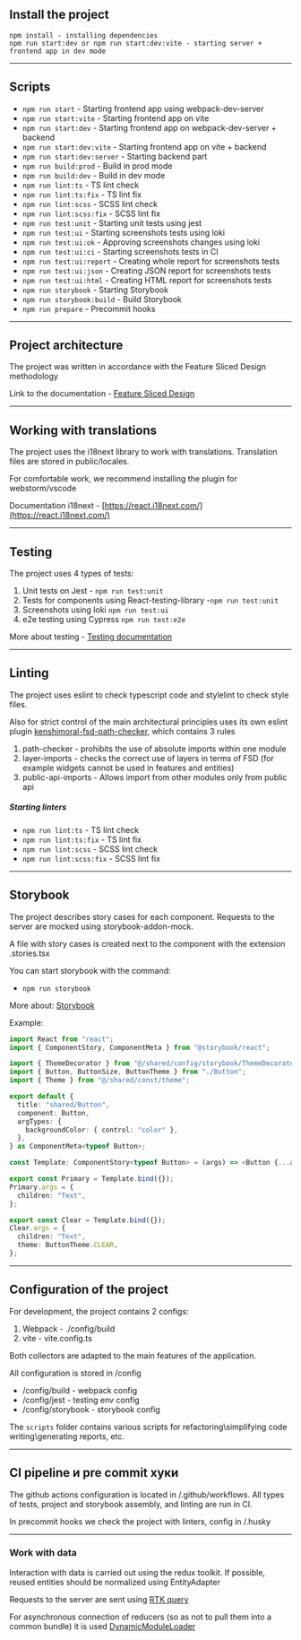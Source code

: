 ## Install the project

```
npm install - installing dependencies
npm run start:dev or npm run start:dev:vite - starting server + frontend app in dev mode
```

---

## Scripts

- `npm run start` - Starting frontend app using webpack-dev-server
- `npm run start:vite` - Starting frontend app on vite
- `npm run start:dev` - Starting frontend app on webpack-dev-server + backend
- `npm run start:dev:vite` - Starting frontend app on vite + backend
- `npm run start:dev:server` - Starting backend part
- `npm run build:prod` - Build in prod mode
- `npm run build:dev` - Build in dev mode
- `npm run lint:ts` - TS lint check
- `npm run lint:ts:fix` - TS lint fix
- `npm run lint:scss` - SCSS lint check
- `npm run lint:scss:fix` - SCSS lint fix
- `npm run test:unit` - Starting unit tests using jest
- `npm run test:ui` - Starting screenshots tests using loki
- `npm run test:ui:ok` - Approving screenshots changes using loki
- `npm run test:ui:ci` - Starting screenshots tests in CI
- `npm run test:ui:report` - Creating whole report for screenshots tests
- `npm run test:ui:json` - Creating JSON report for screenshots tests
- `npm run test:ui:html` - Creating HTML report for screenshots tests
- `npm run storybook` - Starting Storybook
- `npm run storybook:build` - Build Storybook
- `npm run prepare` - Precommit hooks

---

## Project architecture

The project was written in accordance with the Feature Sliced ​Design methodology

Link to the documentation - [Feature Sliced Design](https://feature-sliced.design/)

---

## Working with translations

The project uses the i18next library to work with translations.
Translation files are stored in public/locales.

For comfortable work, we recommend installing the plugin for webstorm/vscode

Documentation i18next - [https://react.i18next.com/](https://react.i18next.com/)

---

## Testing

The project uses 4 types of tests:

1. Unit tests on Jest - `npm run test:unit`
2. Tests for components using React-testing-library -`npm run test:unit`
3. Screenshots using loki `npm run test:ui`
4. e2e testing using Cypress `npm run test:e2e`

More about testing - [Testing documentation](/docs/tests.md)

---

## Linting

The project uses eslint to check typescript code and stylelint to check style files.

Also for strict control of the main architectural principles uses its own eslint plugin [kenshimoral-fsd-path-checker](https://www.npmjs.com/package/eslint-plugin-kenshimoral-fsd-path-checker),
which contains 3 rules

1. path-checker - prohibits the use of absolute imports within one module
2. layer-imports - checks the correct use of layers in terms of FSD
   (for example widgets cannot be used in features and entities)
3. public-api-imports - Allows import from other modules only from public api

##### Starting linters

- `npm run lint:ts` - TS lint check
- `npm run lint:ts:fix` - TS lint fix
- `npm run lint:scss` - SCSS lint check
- `npm run lint:scss:fix` - SCSS lint fix

---

## Storybook

The project describes story cases for each component.
Requests to the server are mocked using storybook-addon-mock.

A file with story cases is created next to the component with the extension .stories.tsx

You can start storybook with the command:

- `npm run storybook`

More about: [Storybook](https://storybook.js.org/docs)

Example:

```typescript jsx
import React from "react";
import { ComponentStory, ComponentMeta } from "@storybook/react";

import { ThemeDecorator } from "@/shared/config/storybook/ThemeDecorator/ThemeDecorator";
import { Button, ButtonSize, ButtonTheme } from "./Button";
import { Theme } from "@/shared/const/theme";

export default {
  title: "shared/Button",
  component: Button,
  argTypes: {
    backgroundColor: { control: "color" },
  },
} as ComponentMeta<typeof Button>;

const Template: ComponentStory<typeof Button> = (args) => <Button {...args} />;

export const Primary = Template.bind({});
Primary.args = {
  children: "Text",
};

export const Clear = Template.bind({});
Clear.args = {
  children: "Text",
  theme: ButtonTheme.CLEAR,
};
```

---

## Configuration of the project

For development, the project contains 2 configs:

1. Webpack - ./config/build
2. vite - vite.config.ts

Both collectors are adapted to the main features of the application.

All configuration is stored in /config

- /config/build - webpack config
- /config/jest - testing env config
- /config/storybook - storybook config

The `scripts` folder contains various scripts for refactoring\simplifying code writing\generating reports, etc.

---

## CI pipeline и pre commit хуки

The github actions configuration is located in /.github/workflows.
All types of tests, project and storybook assembly, and linting are run in CI.

In precommit hooks we check the project with linters, config in /.husky

---

### Work with data

Interaction with data is carried out using the redux toolkit.
If possible, reused entities should be normalized using EntityAdapter

Requests to the server are sent using [RTK query](/src/shared/api/rtkApi.ts)

For asynchronous connection of reducers (so as not to pull them into a common bundle) it is used
[DynamicModuleLoader](/src/shared/lib/components/DynamicModuleLoader/DynamicModuleLoader.tsx)
